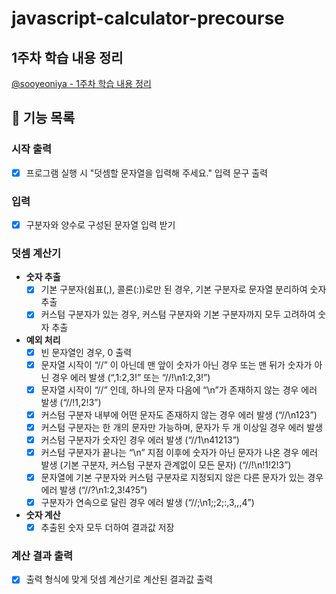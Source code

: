 # javascript-calculator-precourse

## 1주차 학습 내용 정리
[@sooyeoniya - 1주차 학습 내용 정리](https://www.notion.so/sooyeoniya/1-12628d20974f8054979cf63673c6ff2c)

## 🎯 기능 목록

### 시작 출력
  - [X] 프로그램 실행 시 "덧셈할 문자열을 입력해 주세요." 입력 문구 출력

### 입력
  - [X] 구분자와 양수로 구성된 문자열 입력 받기

### 덧셈 계산기

  - **숫자 추출**  
    - [X] 기본 구분자(쉼표(,), 콜론(:))로만 된 경우, 기본 구분자로 문자열 분리하여 숫자 추출
    - [X] 커스텀 구분자가 있는 경우, 커스텀 구분자와 기본 구분자까지 모두 고려하여 숫자 추출

  - **예외 처리**
    - [X] 빈 문자열인 경우, 0 출력
    - [X] 문자열 시작이 “//” 이 아닌데 맨 앞이 숫자가 아닌 경우 또는 맨 뒤가 숫자가 아닌 경우 에러 발생 (“,1:2,3!” 또는 “//!\n1:2,3!”)
    - [X] 문자열 시작이 “//” 인데, 하나의 문자 다음에 “\n”가 존재하지 않는 경우 에러 발생 (“//!1,2!3”)
    - [X] 커스텀 구분자 내부에 어떤 문자도 존재하지 않는 경우 에러 발생 (“//\n123”)
    - [X] 커스텀 구분자는 한 개의 문자만 가능하며, 문자가 두 개 이상일 경우 에러 발생
    - [X] 커스텀 구분자가 숫자인 경우 에러 발생 (“//1\n41213”)
    - [X] 커스텀 구분자가 끝나는 “\n” 지점 이후에 숫자가 아닌 문자가 나온 경우 에러 발생 (기본 구분자, 커스텀 구분자 관계없이 모든 문자) (“//!\n!1!2!3”)
    - [X] 문자열에 기본 구분자와 커스텀 구분자로 지정되지 않은 다른 문자가 있는 경우 에러 발생 (“//?\n1:2,3!4?5”)
    - [X] 구분자가 연속으로 달린 경우 에러 발생 (“//;\n1;;2;:,3,,,4”)

  - **숫자 계산**
    - [X] 추출된 숫자 모두 더하여 결과값 저장

### 계산 결과 출력
  - [X] 출력 형식에 맞게 덧셈 계산기로 계산된 결과값 출력